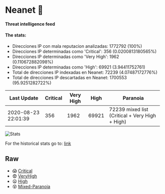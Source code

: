 # Neanet :hocho:
#### Threat intelligence feed
#### The stats:

- Direcciones IP con mala reputacion analizadas: 1772792 (100%)
- Direcciones IP determinadas como 'Critical':  356 (0.0200813180565%)
- Direcciones IP determinadas como 'Very High':  1962 (0.110672882098%)
- Direcciones IP determinadas como 'High':  69921 (3.94411752761)
- Total de direcciones IP indexadas en Neanet:  72239 (4.07487172776%)
- Total de direcciones IP descartadas en Neanet:  1700553 (95.9251282722%)

| Last Update | Critical | Very High | High | Paranoia |
| --- | --- | --- | --- | --- |
| 2020-08-23 22:01:39 | 356 | 1962 | 69921 | 72239 mixed list (Critical + Very High + High)|

![Stats](https://docs.google.com/spreadsheets/d/e/2PACX-1vSnaNMIXVabIpDJjufMlzH7poXnshF3mgd8Is1g9ytUEzVsP5my4Trn8f-xkoLLQ38xpL3HtmUexLo6/pubchart?oid=501124687&format=image)

For the historical stats go to: [link](/stats.csv)
## Raw
- :scream: [Critical](https://raw.githubusercontent.com/JavaGarcia/Neanet/master/blacklists/neanet_critical.txt)
- :fearful: [VeryHigh](https://raw.githubusercontent.com/JavaGarcia/Neanet/master/blacklists/neanet_veryHigh.txtt)
- :frowning: [High](https://raw.githubusercontent.com/JavaGarcia/Neanet/master/blacklists/neanet_high.txt)
- :dizzy_face: [Mixed-Paranoia](https://raw.githubusercontent.com/JavaGarcia/Neanet/master/blacklists/neanet_all.txt)
















































































































































































































































































































































































































